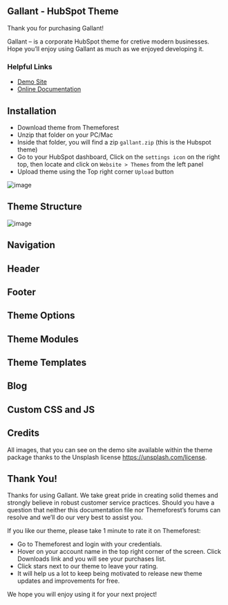## Gallant - HubSpot Theme

Thank you for purchasing Gallant!

Gallant – is a corporate HubSpot theme for cretive modern businesses. Hope you’ll enjoy using Gallant as much as we enjoyed developing it.

### Helpful Links

- [Demo Site](https://nkdev-19948095.hs-sites.com/gallant)
- [Online Documentation](https://nk-crew.github.io/hs-gallant-docs/)

## Installation

- Download theme from Themeforest
- Unzip that folder on your PC/Mac
- Inside that folder, you will find a zip `gallant.zip` (this is the Hubspot theme)
- Go to your HubSpot dashboard, Click on the `settings icon` on the right top, then locate and click on `Website > Themes` from the left panel
- Upload theme using the Top right corner `Upload` button

![image](https://user-images.githubusercontent.com/14810891/120102495-fa41e180-c153-11eb-9ab6-98987842d7f8.png)

## Theme Structure

![image](https://user-images.githubusercontent.com/14810891/120102524-1e052780-c154-11eb-9ff8-a4777da0aa3e.png)

## Navigation
## Header
## Footer
## Theme Options
## Theme Modules
## Theme Templates
## Blog
## Custom CSS and JS

## Credits

All images, that you can see on the demo site available within the theme package thanks to the Unsplash license https://unsplash.com/license.

## Thank You!

Thanks for using Gallant. We take great pride in creating solid themes and strongly believe in robust customer service practices. Should you have a question that neither this documentation file nor Themeforest’s forums can resolve and we’ll do our very best to assist you.

If you like our theme, please take 1 minute to rate it on Themeforest:

- Go to Themeforest and login with your credentials.
- Hover on your account name in the top right corner of the screen. Click Downloads link and you will see your purchases list.
- Click stars next to our theme to leave your rating.
- It will help us a lot to keep being motivated to release new theme updates and improvements for free.

We hope you will enjoy using it for your next project!
